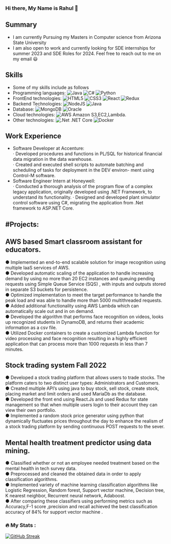 ### Hi there, My Name is Rahul 👋

Summary
---
* I am currently Pursuing my Masters in Computer science from Arizona State University
* I am also open to work and currently looking for SDE internships for summer 2023 and SDE Roles for 2024. Feel free to reach out to me on my email :smiley:

Skills
---
* Some of my skills include as follows
* Programming languages: ![Java](https://img.shields.io/badge/java-%23ED8B00.svg?style=for-the-badge&logo=java&logoColor=white) ![C#](https://img.shields.io/badge/c%23-%23239120.svg?style=for-the-badge&logo=c-sharp&logoColor=white) ![Python](https://img.shields.io/badge/python-3670A0?style=for-the-badge&logo=python&logoColor=ffdd54)
* FrontEnd technologies: ![HTML5](https://img.shields.io/badge/html5-%23E34F26.svg?style=for-the-badge&logo=html5&logoColor=white) ![CSS3](https://img.shields.io/badge/css3-%231572B6.svg?style=for-the-badge&logo=css3&logoColor=white) ![React](https://img.shields.io/badge/react-%2320232a.svg?style=for-the-badge&logo=react&logoColor=%2361DAFB) ![Redux](https://img.shields.io/badge/redux-%23593d88.svg?style=for-the-badge&logo=redux&logoColor=white)
* Backend Technologies: ![NodeJS](https://img.shields.io/badge/node.js-6DA55F?style=for-the-badge&logo=node.js&logoColor=white) ![Java](https://img.shields.io/badge/java-%23ED8B00.svg?style=for-the-badge&logo=java&logoColor=white)
* Database: ![MongoDB](https://img.shields.io/badge/MongoDB-%234ea94b.svg?style=for-the-badge&logo=mongodb&logoColor=white) ![Oracle](https://img.shields.io/badge/Oracle-F80000?style=for-the-badge&logo=oracle&logoColor=white) 
* Cloud technologies: ![AWS](https://img.shields.io/badge/AWS-%23FF9900.svg?style=for-the-badge&logo=amazon-aws&logoColor=white) Amazon S3,EC2,Lambda.
* Other technologies: ![.Net](https://img.shields.io/badge/.NET-5C2D91?style=for-the-badge&logo=.net&logoColor=white) .NET Core ![Docker](https://img.shields.io/badge/docker-%230db7ed.svg?style=for-the-badge&logo=docker&logoColor=white)

Work Experience
---
* Software Developer at Accenture: <br/>
· Developed procedures and functions in PL/SQL for historical financial data migration in the data warehouse.<br/>
· Created and executed shell scripts to automate batching and scheduling of tasks for deployment in the DEV environ-
ment using Control-M software. 
* Software Engineer Intern at Honeywell: <br/>
· Conducted a thorough analysis of the program flow of a complex legacy application, originally developed using .NET
Framework, to understand its functionality.
· Designed and developed plant simulator control software using C#, migrating the application from .Net framework to
ASP.NET Core.

#Projects:
---
## AWS based Smart classroom assistant for educators.
● Implemented an end-to-end scalable solution for image recognition using multiple IaaS services of AWS.<br/>
● Developed automatic scaling of the application to handle increasing demand by using no more than 20 EC2 instances and queuing pending requests
using Simple Queue Service (SQS) , with inputs and outputs stored in separate S3 buckets for persistence.<br/>
● Optimized implementation to meet the target performance to handle the peak load and was able to handle more than 5000 multithreaded requests.<br/>
● Added additional functionality using AWS Lambda which can automatically scale out and in on demand.<br/>
● Developed the algorithm that performs face recognition on videos, looks up recognized students in DynamoDB, and returns their academic
information as a csv file.<br/>
● Utilized Docker containers to create a customized Lambda function for video processing and face recognition resulting in a highly efficient
application that can process more than 1000 requests in less than 7 minutes.<br/>
## Stock trading system Fall 2022
● Developed a stock trading platform that allows users to trade stocks. The platform caters to two distinct user types: Administrators and Customers.<br/>
● Created multiple API’s using java to buy stock, sell stock, create stock, placing market and limit orders and used MariaDb as the database.<br/>
● Developed the front end using React.Js and used Redux for state management so that when multiple users login to their account they can view their
own portfolio.<br/>
● Implemented a random stock price generator using python that dynamically fluctuates prices throughout the day to enhance the realism of a stock
trading platform by sending continuous POST requests to the sever.<br/>
## Mental health treatment predictor using data mining.
● Classified whether or not an employee needed treatment based on the mental health in tech survey data.<br/>
● Preprocessed and cleaned the obtained data in order to apply classification algorithms.<br/>
● Implemented variety of machine learning classification algorithms like Logistic Regression, Random forest, Support vector machine, Decision tree, K nearest neighbor, Recurrent neural network, Adaboost.<br/>
● After comparing these classifiers using performing metrics such as Accuracy,F-1 score ,precision and recall achieved the best classification accuracy
of 84% for support vector machine .

### :fire: My Stats :
[![GitHub Streak](http://github-readme-streak-stats.herokuapp.com?user=rahnayak98&theme=dark&background=000000)](https://git.io/streak-stats)


<!--
**rahnayak98/rahnayak98** is a ✨ _special_ ✨ repository because its `README.md` (this file) appears on your GitHub profile.

Here are some ideas to get you started:

- 🔭 I’m currently working on ...
- 🌱 I’m currently learning ...
- 👯 I’m looking to collaborate on ...
- 🤔 I’m looking for help with ...
- 💬 Ask me about ...
- 📫 How to reach me: ...
- 😄 Pronouns: ...
- ⚡ Fun fact: ...
-->
